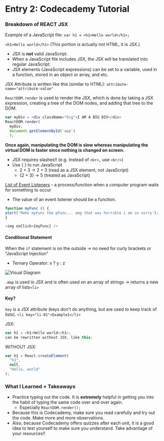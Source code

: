 # Entry 2: Codecademy Tutorial 

### Breakdown of REACT JSX
Example of a JavaScript file:
`var h1 = <h1>Hello world</h1>;`

`<h1>Hello world</h1>` 
(This portion is actually not HTML, it is JSX.)
* JSX is **not** valid JavaScript.
* When a JavaScript file includes JSX, the JSX will be translated into regular JavaScript.
* JSX elements (JavaScript expressions) can be set to a variable, used in a function, stored in an object or array, and etc. 

JSX Attribute is written like this (similar to HTML): `attribute-name="attribute-value"`

`ReactDOM.render` is used to render the JSX, which is done by taking a JSX expression, creating a tree of the DOM nodes, and adding that tree to the DOM.
```javascript
var myDiv = <div className="big">I AM A BIG DIV</div>
ReactDOM.render(
  myDiv, 
  document.getElementById('app')
  );
```
**Once again, manipulating the DOM is slow whereas manipulating the virtual DOM is faster since nothing is changed on screen.**

* JSX requires slashes!! (e.g. Instead of `<br>,` use `<br/>`)
* Use { } to run JavaScript 
  * 2 + 3 → 2 + 3 (read as a JSX element, not JavaScript)
  * {2 + 3} → 5 (treated as JavaScript)

[List of Event Listeners](https://facebook.github.io/react/docs/events.html#supported-events) - a process/function when a computer program waits for something to occur
  * The value of an event listener should be a function.
  ```javascript
function myFunc () {
  alert('Make myFunc the pFunc... omg that was horrible i am so sorry');
}

<img onClick={myFunc} />
```

#### Conditional Statement
When the `if` statement is on the outside → no need for curly brackets or "JavaScript Injection"

* Ternary Operator: x ? y : z 

![Visual Diagram](http://unitedwebsoft.in/blog/wp-content/uploads/2015/10/php_ternary_operator.png)

`.map` is used in JSX and is often used on an array of strings → returns a new array of lists```<li>```

#### Key?
```key``` is a JSX attribute (keys don't do anything, but are used to keep track of lists).
`<li key="li-01">Example1</li>`


JSX: 
```javascript
var h1 = <h1>Hello world</h1>;
can be rewritten without JSX, like this:
```
WITHOUT JSX:
```javascript
var h1 = React.createElement(
  "h1",
  null,
  "Hello, world"
);
```

### What I Learned + Takeaways
* Practice typing out the code. It is **extremely** helpful in getting you into the habit of typing the same code over and over again.
  * Especially `ReactDOM.render();`
* Because this is Codecademy, make sure you read carefully and try out the code. Make more and more observations. 
* Also, because Codecademy offers quizzes after each unit, it is a good idea to test yourself to make sure you understand. Take advantage of your resources!! 